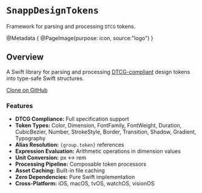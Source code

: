 # ``SnappDesignTokens``

Framework for parsing and processing `DTCG` tokens.

@Metadata {
    @PageImage(purpose: icon, source:"logo")
}

## Overview

A Swift library for parsing and processing [DTCG-compliant](https://www.designtokens.org/tr/third-editors-draft/format/) design tokens into type-safe Swift structures.

[Clone on GitHub](https://github.com/Snapp-Mobile/SnappDesignTokens)

### Features

- **DTCG Compliance:** Full specification support
- **Token Types:** Color, Dimension, FontFamily, FontWeight, Duration, CubicBezier, Number, StrokeStyle, Border, Transition, Shadow, Gradient, Typography
- **Alias Resolution:** `{group.token}` references
- **Expression Evaluation:** Arithmetic operations in dimension values
- **Unit Conversion:** px ↔ rem
- **Processing Pipeline:** Composable token processors
- **Asset Caching:** Built-in file caching
- **Zero Dependencies:** Pure Swift implementation
- **Cross-Platform:** iOS, macOS, tvOS, watchOS, visionOS
